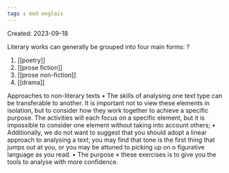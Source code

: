 ```yaml
---
tags : mod englais
---
```

Created: 2023-09-18

Literary works can generally be grouped into four main forms: 
?
1. [[poetry]]
2. [[prose fiction]]
3. [[prose non-fiction]]
4. [[drama]]

Approaches to non-literary texts 
• The skills of analysing one text type can be transferable to another. It is important not to view these elements in isolation, but to consider how they work together to achieve a specific purpose. The activities will each focus on a specific element, but it is impossible to consider one element without taking into account others; 
• Additionally, we do not want to suggest that you should adopt a linear approach to analysing a text; you may find that tone is the first thing that jumps out at you, or you may be attuned to picking up on o figurative language as you read.
• The purpose « these exercises is to give you the tools to analyse with more confidence.